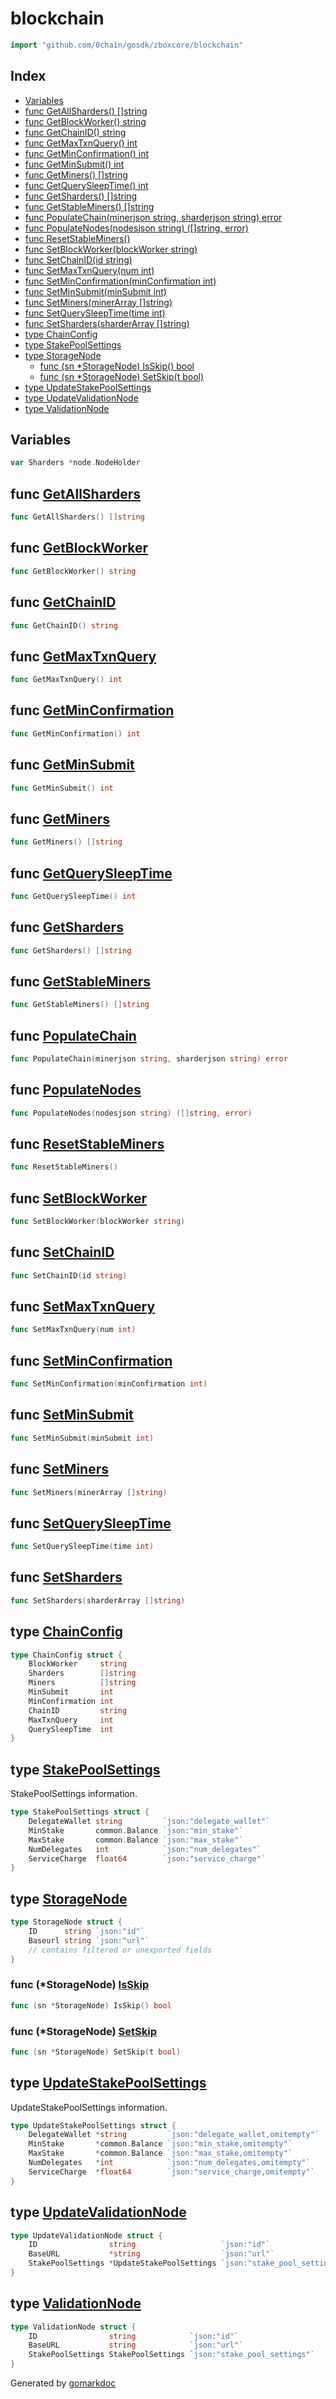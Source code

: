 <!-- Code generated by gomarkdoc. DO NOT EDIT -->

# blockchain

```go
import "github.com/0chain/gosdk/zboxcore/blockchain"
```

## Index

- [Variables](<#variables>)
- [func GetAllSharders\(\) \[\]string](<#GetAllSharders>)
- [func GetBlockWorker\(\) string](<#GetBlockWorker>)
- [func GetChainID\(\) string](<#GetChainID>)
- [func GetMaxTxnQuery\(\) int](<#GetMaxTxnQuery>)
- [func GetMinConfirmation\(\) int](<#GetMinConfirmation>)
- [func GetMinSubmit\(\) int](<#GetMinSubmit>)
- [func GetMiners\(\) \[\]string](<#GetMiners>)
- [func GetQuerySleepTime\(\) int](<#GetQuerySleepTime>)
- [func GetSharders\(\) \[\]string](<#GetSharders>)
- [func GetStableMiners\(\) \[\]string](<#GetStableMiners>)
- [func PopulateChain\(minerjson string, sharderjson string\) error](<#PopulateChain>)
- [func PopulateNodes\(nodesjson string\) \(\[\]string, error\)](<#PopulateNodes>)
- [func ResetStableMiners\(\)](<#ResetStableMiners>)
- [func SetBlockWorker\(blockWorker string\)](<#SetBlockWorker>)
- [func SetChainID\(id string\)](<#SetChainID>)
- [func SetMaxTxnQuery\(num int\)](<#SetMaxTxnQuery>)
- [func SetMinConfirmation\(minConfirmation int\)](<#SetMinConfirmation>)
- [func SetMinSubmit\(minSubmit int\)](<#SetMinSubmit>)
- [func SetMiners\(minerArray \[\]string\)](<#SetMiners>)
- [func SetQuerySleepTime\(time int\)](<#SetQuerySleepTime>)
- [func SetSharders\(sharderArray \[\]string\)](<#SetSharders>)
- [type ChainConfig](<#ChainConfig>)
- [type StakePoolSettings](<#StakePoolSettings>)
- [type StorageNode](<#StorageNode>)
  - [func \(sn \*StorageNode\) IsSkip\(\) bool](<#StorageNode.IsSkip>)
  - [func \(sn \*StorageNode\) SetSkip\(t bool\)](<#StorageNode.SetSkip>)
- [type UpdateStakePoolSettings](<#UpdateStakePoolSettings>)
- [type UpdateValidationNode](<#UpdateValidationNode>)
- [type ValidationNode](<#ValidationNode>)


## Variables

<a name="Sharders"></a>

```go
var Sharders *node.NodeHolder
```

<a name="GetAllSharders"></a>
## func [GetAllSharders](<https://github.com/0chain/gosdk/blob/doc/initial/zboxcore/blockchain/entity.go#L142>)

```go
func GetAllSharders() []string
```



<a name="GetBlockWorker"></a>
## func [GetBlockWorker](<https://github.com/0chain/gosdk/blob/doc/initial/zboxcore/blockchain/entity.go#L138>)

```go
func GetBlockWorker() string
```



<a name="GetChainID"></a>
## func [GetChainID](<https://github.com/0chain/gosdk/blob/doc/initial/zboxcore/blockchain/entity.go#L120>)

```go
func GetChainID() string
```



<a name="GetMaxTxnQuery"></a>
## func [GetMaxTxnQuery](<https://github.com/0chain/gosdk/blob/doc/initial/zboxcore/blockchain/entity.go#L153>)

```go
func GetMaxTxnQuery() int
```



<a name="GetMinConfirmation"></a>
## func [GetMinConfirmation](<https://github.com/0chain/gosdk/blob/doc/initial/zboxcore/blockchain/entity.go#L165>)

```go
func GetMinConfirmation() int
```



<a name="GetMinSubmit"></a>
## func [GetMinSubmit](<https://github.com/0chain/gosdk/blob/doc/initial/zboxcore/blockchain/entity.go#L161>)

```go
func GetMinSubmit() int
```



<a name="GetMiners"></a>
## func [GetMiners](<https://github.com/0chain/gosdk/blob/doc/initial/zboxcore/blockchain/entity.go#L149>)

```go
func GetMiners() []string
```



<a name="GetQuerySleepTime"></a>
## func [GetQuerySleepTime](<https://github.com/0chain/gosdk/blob/doc/initial/zboxcore/blockchain/entity.go#L157>)

```go
func GetQuerySleepTime() int
```



<a name="GetSharders"></a>
## func [GetSharders](<https://github.com/0chain/gosdk/blob/doc/initial/zboxcore/blockchain/entity.go#L145>)

```go
func GetSharders() []string
```



<a name="GetStableMiners"></a>
## func [GetStableMiners](<https://github.com/0chain/gosdk/blob/doc/initial/zboxcore/blockchain/entity.go#L27>)

```go
func GetStableMiners() []string
```



<a name="PopulateChain"></a>
## func [PopulateChain](<https://github.com/0chain/gosdk/blob/doc/initial/zboxcore/blockchain/entity.go#L124>)

```go
func PopulateChain(minerjson string, sharderjson string) error
```



<a name="PopulateNodes"></a>
## func [PopulateNodes](<https://github.com/0chain/gosdk/blob/doc/initial/zboxcore/blockchain/entity.go#L102>)

```go
func PopulateNodes(nodesjson string) ([]string, error)
```



<a name="ResetStableMiners"></a>
## func [ResetStableMiners](<https://github.com/0chain/gosdk/blob/doc/initial/zboxcore/blockchain/entity.go#L36>)

```go
func ResetStableMiners()
```



<a name="SetBlockWorker"></a>
## func [SetBlockWorker](<https://github.com/0chain/gosdk/blob/doc/initial/zboxcore/blockchain/entity.go#L169>)

```go
func SetBlockWorker(blockWorker string)
```



<a name="SetChainID"></a>
## func [SetChainID](<https://github.com/0chain/gosdk/blob/doc/initial/zboxcore/blockchain/entity.go#L189>)

```go
func SetChainID(id string)
```



<a name="SetMaxTxnQuery"></a>
## func [SetMaxTxnQuery](<https://github.com/0chain/gosdk/blob/doc/initial/zboxcore/blockchain/entity.go#L193>)

```go
func SetMaxTxnQuery(num int)
```



<a name="SetMinConfirmation"></a>
## func [SetMinConfirmation](<https://github.com/0chain/gosdk/blob/doc/initial/zboxcore/blockchain/entity.go#L205>)

```go
func SetMinConfirmation(minConfirmation int)
```



<a name="SetMinSubmit"></a>
## func [SetMinSubmit](<https://github.com/0chain/gosdk/blob/doc/initial/zboxcore/blockchain/entity.go#L201>)

```go
func SetMinSubmit(minSubmit int)
```



<a name="SetMiners"></a>
## func [SetMiners](<https://github.com/0chain/gosdk/blob/doc/initial/zboxcore/blockchain/entity.go#L185>)

```go
func SetMiners(minerArray []string)
```



<a name="SetQuerySleepTime"></a>
## func [SetQuerySleepTime](<https://github.com/0chain/gosdk/blob/doc/initial/zboxcore/blockchain/entity.go#L197>)

```go
func SetQuerySleepTime(time int)
```



<a name="SetSharders"></a>
## func [SetSharders](<https://github.com/0chain/gosdk/blob/doc/initial/zboxcore/blockchain/entity.go#L173>)

```go
func SetSharders(sharderArray []string)
```



<a name="ChainConfig"></a>
## type [ChainConfig](<https://github.com/0chain/gosdk/blob/doc/initial/zboxcore/blockchain/entity.go#L42-L51>)



```go
type ChainConfig struct {
    BlockWorker     string
    Sharders        []string
    Miners          []string
    MinSubmit       int
    MinConfirmation int
    ChainID         string
    MaxTxnQuery     int
    QuerySleepTime  int
}
```

<a name="StakePoolSettings"></a>
## type [StakePoolSettings](<https://github.com/0chain/gosdk/blob/doc/initial/zboxcore/blockchain/entity.go#L54-L60>)

StakePoolSettings information.

```go
type StakePoolSettings struct {
    DelegateWallet string         `json:"delegate_wallet"`
    MinStake       common.Balance `json:"min_stake"`
    MaxStake       common.Balance `json:"max_stake"`
    NumDelegates   int            `json:"num_delegates"`
    ServiceCharge  float64        `json:"service_charge"`
}
```

<a name="StorageNode"></a>
## type [StorageNode](<https://github.com/0chain/gosdk/blob/doc/initial/zboxcore/blockchain/entity.go#L83-L88>)



```go
type StorageNode struct {
    ID      string `json:"id"`
    Baseurl string `json:"url"`
    // contains filtered or unexported fields
}
```

<a name="StorageNode.IsSkip"></a>
### func \(\*StorageNode\) [IsSkip](<https://github.com/0chain/gosdk/blob/doc/initial/zboxcore/blockchain/entity.go#L98>)

```go
func (sn *StorageNode) IsSkip() bool
```



<a name="StorageNode.SetSkip"></a>
### func \(\*StorageNode\) [SetSkip](<https://github.com/0chain/gosdk/blob/doc/initial/zboxcore/blockchain/entity.go#L90>)

```go
func (sn *StorageNode) SetSkip(t bool)
```



<a name="UpdateStakePoolSettings"></a>
## type [UpdateStakePoolSettings](<https://github.com/0chain/gosdk/blob/doc/initial/zboxcore/blockchain/entity.go#L63-L69>)

UpdateStakePoolSettings information.

```go
type UpdateStakePoolSettings struct {
    DelegateWallet *string         `json:"delegate_wallet,omitempty"`
    MinStake       *common.Balance `json:"min_stake,omitempty"`
    MaxStake       *common.Balance `json:"max_stake,omitempty"`
    NumDelegates   *int            `json:"num_delegates,omitempty"`
    ServiceCharge  *float64        `json:"service_charge,omitempty"`
}
```

<a name="UpdateValidationNode"></a>
## type [UpdateValidationNode](<https://github.com/0chain/gosdk/blob/doc/initial/zboxcore/blockchain/entity.go#L77-L81>)



```go
type UpdateValidationNode struct {
    ID                string                   `json:"id"`
    BaseURL           *string                  `json:"url"`
    StakePoolSettings *UpdateStakePoolSettings `json:"stake_pool_settings"`
}
```

<a name="ValidationNode"></a>
## type [ValidationNode](<https://github.com/0chain/gosdk/blob/doc/initial/zboxcore/blockchain/entity.go#L71-L75>)



```go
type ValidationNode struct {
    ID                string            `json:"id"`
    BaseURL           string            `json:"url"`
    StakePoolSettings StakePoolSettings `json:"stake_pool_settings"`
}
```

Generated by [gomarkdoc](<https://github.com/princjef/gomarkdoc>)
